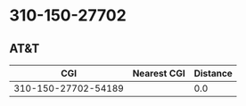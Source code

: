 # 310-150-27702
## AT&T


| CGI | Nearest CGI | Distance |
|-----|-------------|----------|
| 310-150-27702-54189 |  | 0.0 |
